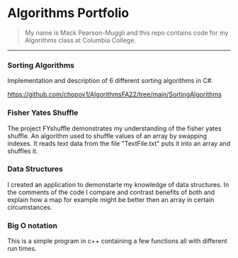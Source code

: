 # Algorithms Portfolio

>My name is Mack Pearson-Muggli and this repo contains code for my Algorithms class at Columbia College.
___

### Sorting Algorithms
Implementation and description of 6 different sorting algorithms in C#.

https://github.com/chopov1/AlgorithmsFA22/tree/main/SortingAlgorithms

### Fisher Yates Shuffle
The project FYshuffle demonstrates my understanding of the fisher yates shuffle. An algorithm used to shuffle values of an array by swapping indexes. It reads text data from the file "TextFile.txt" puts it into an array and shuffles it.

### Data Structures

I created an application to demonstarte my knowledge of data structures. In the comments of the code I compare and contrast benefits of both and explain how a map for example might be better then an array in certain circumstances.

### Big O notation

This is a simple program in c++ containing a few functions all with different run times.
